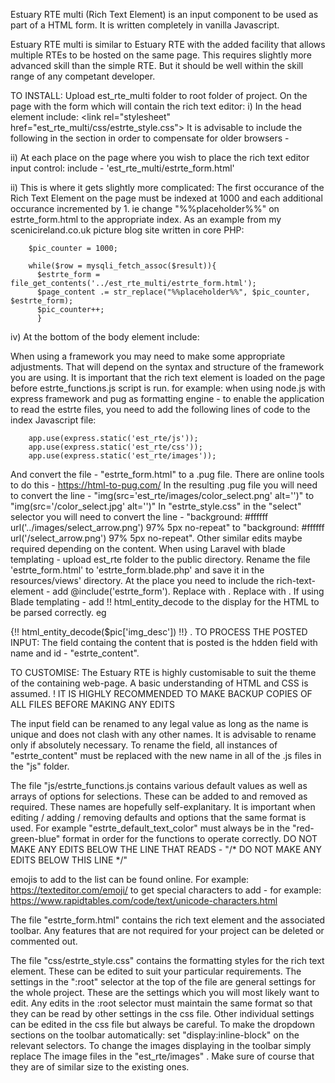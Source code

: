 Estuary RTE multi (Rich Text Element) is an input component to be used as part of a HTML form. It is written completely in vanilla Javascript.

Estuary RTE multi is similar to Estuary RTE with the added facility that allows multiple RTEs to be hosted on the same page. This requires slightly more advanced skill than the simple RTE. But
it should be well within the skill range of any competant developer. 

TO INSTALL: Upload est_rte_multi folder to root folder of project. On the page with the form which will contain the rich text editor: i) In the head element include: &lt;link rel="stylesheet" href="est_rte_multi/css/estrte_style.css">
It is advisable to include the following in the section in order to compensate for older browsers - <script src="https://unpkg.com/@babel/standalone/babel.min.js"></script>

ii) At each place on the page where you wish to place the rich text editor input control: include - 'est_rte_multi/estrte_form.html'

ii) This is where it gets slightly more complicated: The first occurance of the Rich Text Element on the page must be indexed at 1000 and each additional occurance incremented by 1.
      ie change "%%placeholder%%" on estrte_form.html to the appropriate index.
      As an example from my scenicireland.co.uk picture blog site written in core PHP:
      
        $pic_counter = 1000;
        
        while($row = mysqli_fetch_assoc($result)){
          $estrte_form = file_get_contents('../est_rte_multi/estrte_form.html');
          $page_content .= str_replace("%%placeholder%%", $pic_counter, $estrte_form);
          $pic_counter++;
          }

iv) At the bottom of the body element include: <script type="text/javascript" src="est_rte_multi/js/estrte_functions.js"></script>

When using a framework you may need to make some appropriate adjustments. That will depend on the syntax and structure of the framework you are using. It is important that the rich text element is loaded on the page before estrte_functions.js script is run. for example: when using node.js with express framework and pug as formatting engine - to enable the application to read the estrte files, you need to add the following lines of code to the index Javascript file:

        app.use(express.static('est_rte/js'));
        app.use(express.static('est_rte/css'));
        app.use(express.static('est_rte/images'));
   And convert the file - "estrte_form.html" to a .pug file. There are online tools to do this - https://html-to-pug.com/
                 In the resulting .pug file you will need to convert the line - "img(src='est_rte/images/color_select.png' alt='')" to "img(src='/color_select.jpg' alt='')"
                 In "estrte_style.css" in the "select" selector you will need to convert the line - "background: #ffffff url('../images/select_arrow.png') 97% 5px no-repeat" to
  "background: #ffffff url('/select_arrow.png') 97% 5px no-repeat".
  Other similar edits maybe required depending on the content.
When using Laravel with blade templating - upload est_rte folder to the public directory. Rename the file 'estrte_form.html' to 'estrte_form.blade.php' and save it in the resources/views' directory. At the place you need to include the rich-text-element - add @include('estrte_form'). Replace <script type="text/javascript" src="est_rte/js/estrte_functions.js"></script> with <script type="text/javascript" src="{{ asset('/est_rte/js/estrte_functions.js')}}"></script>. Replace with . If using Blade templating - add !! html_entity_decode to the display for the HTML to be parsed correctly. eg

{!! html_entity_decode($pic['img_desc']) !!}
.
TO PROCESS THE POSTED INPUT: The field containg the content that is posted is the hdden field with name and id - "estrte_content".

TO CUSTOMISE: The Estuary RTE is highly customisable to suit the theme of the containing web-page. A basic understanding of HTML and CSS is assumed. ! IT IS HIGHLY RECOMMENDED TO MAKE BACKUP COPIES OF ALL FILES BEFORE MAKING ANY EDITS

The input field can be renamed to any legal value as long as the name is unique and does not clash with any other names. It is advisable to rename only if absolutely necessary. To rename the field, all instances of "estrte_content" must be replaced with the new name in all of the .js files in the "js" folder.

The file "js/estrte_functions.js contains various default values as well as arrays of options for selections. These can be added to and removed as required. These names are hopefully self-explanitary. It is important when editing / adding / removing defaults and options that the same format is used. For example "estrte_default_text_color" must always be in the "red-green-blue" format in order for the functions to operate correctly. DO NOT MAKE ANY EDITS BELOW THE LINE THAT READS - "/* DO NOT MAKE ANY EDITS BELOW THIS LINE */"

emojis to add to the list can be found online. For example: https://texteditor.com/emoji/ to get special characters to add - for example: https://www.rapidtables.com/code/text/unicode-characters.html

The file "estrte_form.html" contains the rich text element and the associated toolbar. Any features that are not required for your project can be deleted or commented out.

The file "css/estrte_style.css" contains the formatting styles for the rich text element. These can be edited to suit your particular requirements. The settings in the ":root" selector at the top of the file are general settings for the whole project. These are the settings which you will most likely want to edit. Any edits in the :root selector must maintain the same format so that they can be read by other settings in the css file. Other individual settings can be edited in the css file but always be careful. To make the dropdown sections on the toolbar automatically: set "display:inline-block" on the relevant selectors. To change the images displaying in the toolbar simply replace The image files in the "est_rte/images" . Make sure of course that they are of similar size to the existing ones.




